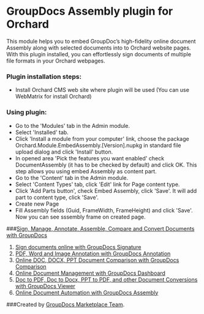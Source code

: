 GroupDocs Assembly plugin for Orchard
===============================

This module helps you to embed GroupDoc’s high-fidelity online document Assembly along with selected documents into to Orchard website pages. With this plugin installed, you can effortlessly sign documents of multiple file formats in your Orchard webpages.


### Plugin installation steps:
* Install Orchard CMS web site where plugin will be used (You can use WebMatrix for install Orchard)

### Using plugin:
* Go to the 'Modules' tab in the Admin module.
* Select 'Installed' tab.
* Click 'Install a module from your computer' link, choose the package Orchard.Module.EmbedAssembly.[Version].nupkg in standard file upload dialog and click 'Install' button.
* In opened area 'Pick the features you want enabled' check DocumentAssembly (it has to be checked by default) and click OK. This step allows you using embed Assembly as content part.
* Go to the 'Content' tab in the Admin module.
* Select 'Content Types' tab, click 'Edit' link for Page content type.
* Click 'Add Parts button', check Embed Assembly, click 'Save'. It will add part to content type, click 'Save'.
* Create new Page
* Fill Assembly fields (Guid, FrameWidth, FrameHeight) and click 'Save'. Now you can see sssembly frame on created page. 
 
###[Sign, Manage, Annotate, Assemble, Compare and Convert Documents with GroupDocs](http://groupdocs.com)
1. [Sign documents online with GroupDocs Signature](http://groupdocs.com/apps/signature)
2. [PDF, Word and Image Annotation with GroupDocs Annotation](http://groupdocs.com/apps/annotation)
3. [Online DOC, DOCX, PPT Document Comparison with GroupDocs Comparison](http://groupdocs.com/apps/comparison)
4. [Online Document Management with GroupDocs Dashboard](http://groupdocs.com/apps/dashboard)
5. [Doc to PDF, Doc to Docx, PPT to PDF, and other Document Conversions with GroupDocs Viewer](http://groupdocs.com/apps/viewer)
6. [Online Document Automation with GroupDocs Assembly](http://groupdocs.com/apps/assembly)

###Created by [GroupDocs Marketplace Team](http://groupdocs.com/marketplace/).
